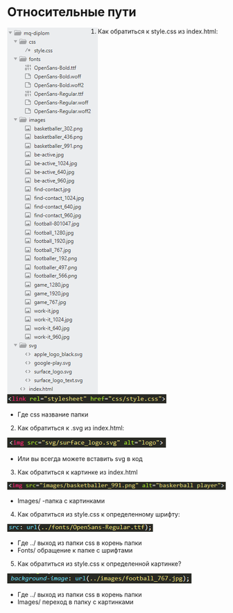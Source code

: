 # 	Относительные пути
<img align="left" src="img/1.png">

1. 	Как обратиться к style.css из index.html:

![Код для вызова css](img/2.png)
* Где css название папки
2. 	Как обратиться к .svg из index.html:

![Код для вызова svg](img/3.png)
* Или вы всегда можете вставить svg в код
3. 	Как обратиться к картинке из index.html

![Код вызова картинки](img/4.png)
* Images/ -папка с картинками
4.	Как обратиться из style.css к определенному шрифту:

![Код вызова шрифтов](img/5.png)
* Где ../ выход из папки css в корень папки
* Fonts/ обращение к папке с шрифтами
5. 	Как обратиться из style.css к определенной картинке?

![Код вызова картинки из css](img/6.png)
* Где ../ выход из папки css в корень папки
* Images/ переход в папку с картинками